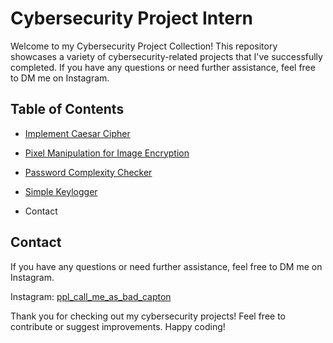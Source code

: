 # Cybersecurity Project Intern

Welcome to my Cybersecurity Project Collection! This repository showcases a variety of cybersecurity-related projects that I've successfully completed. If you have any questions or need further assistance, feel free to DM me on Instagram.

## Table of Contents

- [Implement Caesar Cipher](https://github.com/Kingisline01/PRODIGY_CS-Intern/tree/main/PRODIGY_CS_01)

- [Pixel Manipulation for Image Encryption](https://github.com/Kingisline01/PRODIGY_CS-Intern/tree/main/PRODIGY_CS_02)

- [Password Complexity Checker](https://github.com/Kingisline01/PRODIGY_CS-Intern/tree/main/PRODIGY_CS_03)

- [Simple Keylogger](https://github.com/Kingisline01/PRODIGY_CS-Intern/tree/main/PRODIGY_CS_04)

- Contact


## Contact
If you have any questions or need further assistance, feel free to DM me on Instagram.

Instagram: [ppl_call_me_as_bad_capton](https://www.instagram.com/ppl_call_me_as_bad_capton?igsh=NG1tYmpsYW5jcWY=)


Thank you for checking out my cybersecurity projects! Feel free to contribute or suggest improvements. Happy coding!








